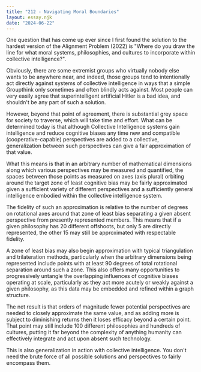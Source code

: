 ```yaml
---
title: "212 - Navigating Moral Boundaries"
layout: essay.njk
date: "2024-06-22"
---
```


One question that has come up ever since I first found the solution to the hardest version of the Alignment Problem (2022) is "Where do you draw the line for what moral systems, philosophies, and cultures to incorporate within collective intelligence?".

Obviously, there are some extremist groups who virtually nobody else wants to be anywhere near, and indeed, those groups tend to intentionally act directly against systems of collective intelligence in ways that a simple Groupthink only sometimes and often blindly acts against. Most people can very easily agree that superintelligent artificial Hitler is a bad idea, and shouldn't be any part of such a solution.

However, beyond that point of agreement, there is substantial grey space for society to traverse, which will take time and effort. What can be determined today is that although Collective Intelligence systems gain intelligence and reduce cognitive biases any time new and compatible (cooperative-capable) perspectives are added to a collective, generalization between such perspectives can give a fair approximation of that value.

What this means is that in an arbitrary number of mathematical dimensions along which various perspectives may be measured and quantified, the spaces between those points as measured on axes (axis plural) orbiting around the target zone of least cognitive bias may be fairly approximated given a sufficient variety of different perspectives and a sufficiently general intelligence embodied within the collective intelligence system.

The fidelity of such an approximation is relative to the number of degrees on rotational axes around that zone of least bias separating a given absent perspective from presently represented members. This means that if a given philosophy has 20 different offshoots, but only 5 are directly represented, the other 15 may still be approximated with respectable fidelity.

A zone of least bias may also begin approximation with typical triangulation and trilateration methods, particularly when the arbitrary dimensions being represented include points with at least 90 degrees of total rotational separation around such a zone. This also offers many opportunities to progressively untangle the overlapping influences of cognitive biases operating at scale, particularly as they act more acutely or weakly against a given philosophy, as this data may be embedded and refined within a graph structure.

The net result is that orders of magnitude fewer potential perspectives are needed to closely approximate the same value, and as adding more is subject to diminishing returns then it loses efficacy beyond a certain point. That point may still include 100 different philosophies and hundreds of cultures, putting it far beyond the complexity of anything humanity can effectively integrate and act upon absent such technology.

This is also generalization in action with collective intelligence. You don't need the brute force of all possible solutions and perspectives to fairly encompass them.
